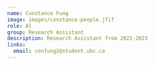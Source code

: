 ```yaml
---
name: Constance Fung 
image: images/constance-people.jfif
role: Al
group: Research Assistant  
description: Research Assistant from 2022-2023
links:
  email: confung2@student.ubc.ca
---
```



